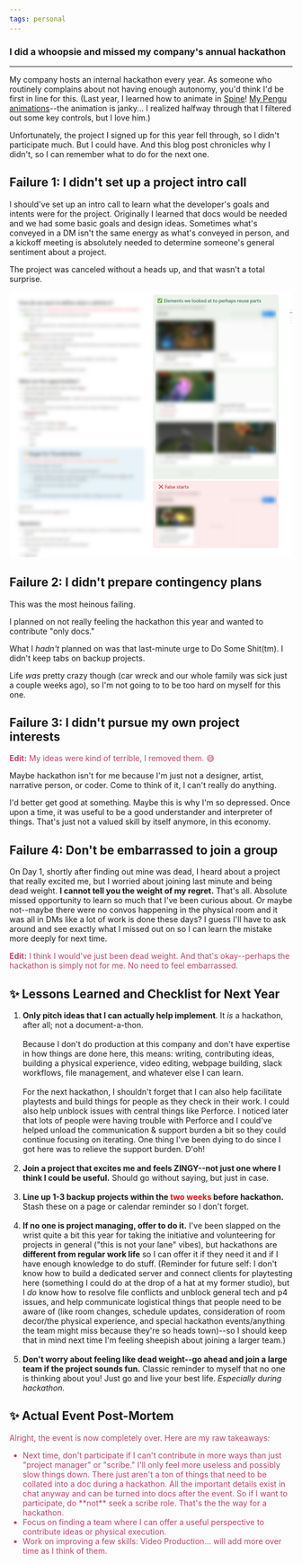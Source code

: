 ```yaml
---
tags: personal
---
```


### I did a whoopsie and missed my company's annual hackathon
---

My company hosts an internal hackathon every year. As someone who routinely complains about not having enough autonomy, you'd think I'd be first in line for this. (Last year, I learned how to animate in [Spine](https://esotericsoftware.com/)! [My Pengu animations](/files/fun/apruchnicki-spine-animations.mp4)--the animation is janky... I realized halfway through that I filtered out some key controls, but I love him.)  

Unfortunately, the project I signed up for this year fell through, so I didn't participate much. But I could have. And this blog post chronicles why I didn't, so I can remember what to do for the next one. 

## Failure 1: I didn't set up a project intro call 

I should've set up an intro call to learn what the developer's goals and intents were for the project. Originally I learned that docs would be needed and we had some basic goals and design ideas. Sometimes what's conveyed in a DM isn't the same energy as what's conveyed in person, and a kickoff meeting is absolutely needed to determine someone's general sentiment about a project. 

The project was canceled without a heads up, and that wasn't a total surprise. 

![notion page for our project](/img/posts/2025/apruchnicki-failed-hackathon.png "*Made a notion page for the project with a small db of reference for the thing we hoped to do.*")

## Failure 2: I didn't prepare contingency plans

This was the most heinous failing. 

I planned on not really feeling the hackathon this year and wanted to contribute "only docs." 

What I *hadn't* planned on was that last-minute urge to Do Some Shit(tm). I didn't keep tabs on backup projects. 

Life *was* pretty crazy though (car wreck and our whole family was sick just a couple weeks ago), so I'm not going to to be too hard on myself for this one.

## Failure 3: I didn't pursue my own project interests

<font color="#BF416F"><strong>Edit:</strong> My ideas were kind of terrible, I removed them. 😅</font>

Maybe hackathon isn't for me because I'm just not a designer, artist, narrative person, or coder. Come to think of it, I can't really do anything. 

I'd better get good at something. Maybe this is why I'm so depressed. Once upon a time, it was useful to be a good understander and interpreter of things. That's just not a valued skill by itself anymore, in this economy.

## Failure 4: Don't be embarrassed to join a group

On Day 1, shortly after finding out mine was dead, I heard about a project that really excited me, but I worried about joining last minute and being dead weight. **I cannot tell you the weight of my regret.** That's all. Absolute missed opportunity to learn so much that I've been curious about. Or maybe not--maybe there were no convos happening in the physical room and it was all in DMs like a lot of work is done these days? I guess I'll have to ask around and see exactly what I missed out on so I can learn the mistake more deeply for next time.  

<font color="#BF416F"><strong>Edit:</strong> I think I would've just been dead weight. And that's okay--perhaps the hackathon is simply not for me. No need to feel embarrassed.</font>

## ✨ Lessons Learned and Checklist for Next Year
1. **Only pitch ideas that I can actually help implement**. It *is* a hackathon, after all; not a document-a-thon. 
<br><br>Because I don't do production at this company and don't have expertise in how things are done here, this means: writing, contributing ideas, building a physical experience, video editing, webpage building, slack workflows, file management, and whatever else I can learn.<br><br>
For the next hackathon, I shouldn't forget that I can also help facilitate playtests and build things for people as they check in their work. I could also help unblock issues with central things like Perforce. I noticed later that lots of people were having trouble with Perforce and I could've helped unload the communication & support burden a bit so they could continue focusing on iterating. One thing I've been dying to do since I got here was to relieve the support burden. D'oh!<br><br>
2. **Join a project that excites me and feels ZINGY--not just one where I think I could be useful.** Should go without saying, but just in case. <br><br>
3. **Line up 1-3 backup projects within the <font color="red">two weeks</font> before hackathon.** Stash these on a page or calendar reminder so I don't forget. <br><br>
4. **If no one is project managing, offer to do it.** I've been slapped on the wrist quite a bit this year for taking the initiative and volunteering for projects in general ("this is not your lane" vibes),
 but hackathons are **different from regular work life** so I can offer it if they need it and if I have enough knowledge to do stuff. (Reminder for future self: I don't know how to build a dedicated server
 and connect clients for playtesting here (something I could do at the drop of a hat at my former studio), but I *do* know how to resolve file conflicts and unblock general tech and p4 issues, and help communicate logistical things that people need to be aware of (like room changes, schedule updates, consideration of room decor/the physical experience, and special hackathon events/anything the team might miss because they're so heads town)--so I should keep that in mind next time I'm feeling sheepish about joining a larger team.) <br><br>
5. **Don't worry about feeling like dead weight--go ahead and join a large team if the project sounds fun.** Classic reminder to myself that no one is thinking about you! Just go and live your best life. *Especially during hackathon.*


## ✨ Actual Event Post-Mortem
<font color="#BF416F">Alright, the event is now completely over. Here are my raw takeaways: 
<ul>
<li>Next time, don't participate if I can't contribute in more ways than just "project manager" or "scribe." I'll only feel more useless and possibly slow things down. There just aren't a ton of things that
need to be collated into a doc during a hackathon. All the important details exist in chat anyway and can be turned into docs after the event. So if I want to participate, do **not** seek a scribe role. That's the the way for a hackathon.</li>
<li>Focus on finding a team where I can offer a useful perspective to contribute ideas or physical execution.</li>
<li>Work on improving a few skills: Video Production... will add more over time as I think of them.</li>
</ul></font>

